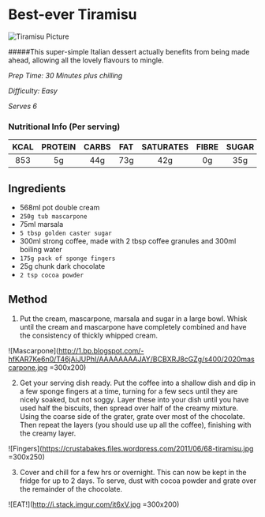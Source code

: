 # Best-ever Tiramisu

![Tiramisu Picture](http://www.bbcgoodfood.com/sites/default/files/styles/bbcgf_recipe/public/recipe_images/recipe-image-legacy-id--1001515_11.jpg?itok=2aCnPbfs)

#####This super-simple Italian dessert actually benefits from being made ahead, allowing all the lovely flavours to mingle.

*Prep Time: 30 Minutes plus chilling*

*Difficulty: Easy*

*Serves 6*

### Nutritional Info (Per serving)

KCAL | PROTEIN | CARBS | FAT |SATURATES | FIBRE | SUGAR | SALT
:------------: | :-------------: | :------------: | :-------------: | :-------------: | :-------------: | :-------------: | :-------------:
853 | 5g  | 44g | 73g | 42g | 0g | 35g | 0.25g

## Ingredients 

* 568ml pot double cream
* `250g tub mascarpone`
* 75ml marsala
* `5 tbsp golden caster sugar`
* 300ml strong coffee, made with 2 tbsp coffee granules and 300ml boiling water
* `175g pack of sponge fingers`
* 25g chunk dark chocolate
* `2 tsp cocoa powder`

## Method

1. Put the cream, mascarpone, marsala and sugar in a large bowl. Whisk until the cream and mascarpone have completely combined and have the consistency of thickly whipped cream.

![Mascarpone](http://1.bp.blogspot.com/-hfKAR7Ke6n0/T46jAiJUPhI/AAAAAAAAJAY/BCBXRJ8cGZg/s400/2020mascarpone.jpg =300x200)


2. Get your serving dish ready. Put the coffee into a shallow dish and dip in a few sponge fingers at a time, turning for a few secs until they are nicely soaked, but not soggy. Layer these into your dish until you have used half the biscuits, then spread over half of the creamy mixture. Using the coarse side of the grater, grate over most of the chocolate. Then repeat the layers (you should use up all the coffee), finishing with the creamy layer.

![Fingers](https://crustabakes.files.wordpress.com/2011/06/68-tiramisu.jpg =300x250)

3. Cover and chill for a few hrs or overnight. This can now be kept in the fridge for up to 2 days. To serve, dust with cocoa powder and grate over the remainder of the chocolate.

![EAT!](http://i.stack.imgur.com/it6xV.jpg =300x200)
